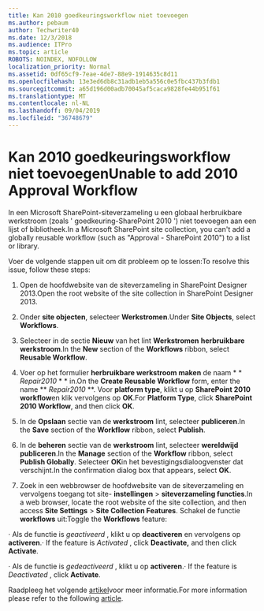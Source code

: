```yaml
---
title: Kan 2010 goedkeuringsworkflow niet toevoegen
ms.author: pebaum
author: Techwriter40
ms.date: 12/3/2018
ms.audience: ITPro
ms.topic: article
ROBOTS: NOINDEX, NOFOLLOW
localization_priority: Normal
ms.assetid: 0df65cf9-7eae-4de7-88e9-1914635c8d11
ms.openlocfilehash: 13e3ed6db8c31adb1eb5a556c0e5fbc437b3fdb1
ms.sourcegitcommit: a65d196d00adb70045af5caca9828fe44b951f61
ms.translationtype: MT
ms.contentlocale: nl-NL
ms.lasthandoff: 09/04/2019
ms.locfileid: "36748679"
---
```

# <a name="unable-to-add-2010-approval-workflow"></a><span data-ttu-id="a04b0-102">Kan 2010 goedkeuringsworkflow niet toevoegen</span><span class="sxs-lookup"><span data-stu-id="a04b0-102">Unable to add 2010 Approval Workflow</span></span>

<span data-ttu-id="a04b0-103">In een Microsoft SharePoint-siteverzameling u een globaal herbruikbare werkstroom (zoals ' goedkeuring-SharePoint 2010 ') niet toevoegen aan een lijst of bibliotheek.</span><span class="sxs-lookup"><span data-stu-id="a04b0-103">In a Microsoft SharePoint site collection, you can't add a globally reusable workflow (such as "Approval - SharePoint 2010") to a list or library.</span></span>
  
<span data-ttu-id="a04b0-104">Voer de volgende stappen uit om dit probleem op te lossen:</span><span class="sxs-lookup"><span data-stu-id="a04b0-104">To resolve this issue, follow these steps:</span></span> 
  
1. <span data-ttu-id="a04b0-105">Open de hoofdwebsite van de siteverzameling in SharePoint Designer 2013.</span><span class="sxs-lookup"><span data-stu-id="a04b0-105">Open the root website of the site collection in SharePoint Designer 2013.</span></span>
  
2. <span data-ttu-id="a04b0-106">Onder **site objecten**, selecteer **Werkstromen**.</span><span class="sxs-lookup"><span data-stu-id="a04b0-106">Under **Site Objects**, select **Workflows**.</span></span> 
  
3. <span data-ttu-id="a04b0-107">Selecteer in de sectie **Nieuw** van het lint **Werkstromen** **herbruikbare werkstroom**.</span><span class="sxs-lookup"><span data-stu-id="a04b0-107">In the **New** section of the **Workflows** ribbon, select **Reusable Workflow**.</span></span> 
  
4. <span data-ttu-id="a04b0-108">Voer op het formulier **herbruikbare werkstroom maken** de naam \* \* *Repair2010* \* \* in.</span><span class="sxs-lookup"><span data-stu-id="a04b0-108">On the **Create Reusable Workflow** form, enter the name \*\* *Repair2010* \*\*.</span></span> <span data-ttu-id="a04b0-109">Voor **platform type**, klikt u op **SharePoint 2010 workflow**en klik vervolgens op **OK**.</span><span class="sxs-lookup"><span data-stu-id="a04b0-109">For **Platform Type**, click **SharePoint 2010 Workflow**, and then click **OK**.</span></span> 
  
1. <span data-ttu-id="a04b0-110">In de **Opslaan** sectie van de **werkstroom** lint, selecteer **publiceren**.</span><span class="sxs-lookup"><span data-stu-id="a04b0-110">In the **Save** section of the **Workflow** ribbon, select **Publish**.</span></span> 
  
2. <span data-ttu-id="a04b0-111">In de **beheren** sectie van de **werkstroom** lint, selecteer **wereldwijd publiceren**.</span><span class="sxs-lookup"><span data-stu-id="a04b0-111">In the **Manage** section of the **Workflow** ribbon, select **Publish Globally**.</span></span> <span data-ttu-id="a04b0-112">Selecteer **OK**in het bevestigingsdialoogvenster dat verschijnt.</span><span class="sxs-lookup"><span data-stu-id="a04b0-112">In the confirmation dialog box that appears, select **OK**.</span></span> 
  
3. <span data-ttu-id="a04b0-113">Zoek in een webbrowser de hoofdwebsite van de siteverzameling en vervolgens toegang tot site- **instellingen** \> **siteverzameling functies**.</span><span class="sxs-lookup"><span data-stu-id="a04b0-113">In a web browser, locate the root website of the site collection, and then access **Site Settings** \> **Site Collection Features**.</span></span> <span data-ttu-id="a04b0-114">Schakel de functie **workflows** uit:</span><span class="sxs-lookup"><span data-stu-id="a04b0-114">Toggle the **Workflows** feature:</span></span> 
  
<span data-ttu-id="a04b0-115">· Als de functie is *geactiveerd* , klikt u op **deactiveren** en vervolgens op **activeren**.</span><span class="sxs-lookup"><span data-stu-id="a04b0-115">· If the feature is  *Activated*  , click **Deactivate,** and then click **Activate**.</span></span> 
  
<span data-ttu-id="a04b0-116">· Als de functie is *gedeactiveerd* , klikt u op **activeren**.</span><span class="sxs-lookup"><span data-stu-id="a04b0-116">· If the feature is  *Deactivated*  , click **Activate**.</span></span> 
  
<span data-ttu-id="a04b0-117">Raadpleeg het volgende [artikel](https://go.microsoft.com/fwlink/?linkid=2047770&amp;clcid=0x409)voor meer informatie.</span><span class="sxs-lookup"><span data-stu-id="a04b0-117">For more information please refer to the following [article](https://go.microsoft.com/fwlink/?linkid=2047770&amp;clcid=0x409).</span></span>
  

